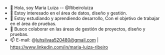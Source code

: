 - 👋 Hola, soy Maria Luiza -- @Ribeiroluiza
- 👀 Estoy interesado en el área de datos, diseño y gestión.
- 🌱 Estoy estudiando y aprendiendo desarrollo, Con el objetivo de trabajar en el área de pruebas.
- 💞️ Busco colaborar en las áreas de gestión de proyectos, diseño y pruebas.
- 📫 E-mail: @luhsilvaa520480@gmail.com | https://www.linkedin.com/in/maria-luiza-ribeiro

<!---
Ribeiroluiza/Ribeiroluiza is a ✨ special ✨ repository because its `README.md` (this file) appears on your GitHub profile.
You can click the Preview link to take a look at your changes.
--->
